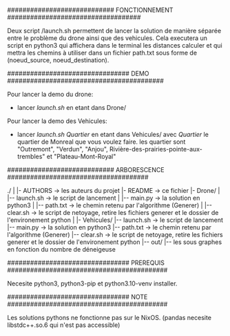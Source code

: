 ############################ FONCTIONNEMENT ###################################

Deux script /launch.sh permettent de lancer la solution de manière séparée
entre le problème du drone ainsi que des vehicules.
Cela executera un script en python3 qui affichera dans le terminal les distances
calculer et qui mettra les chemins à utiliser dans un fichier
path.txt sous forme de (noeud_source, noeud_destination).

################################ DEMO #########################################

Pour lancer la demo du drone:
* lancer _launch.sh_ en etant dans Drone/

Pour lancer la demo des Vehicules:
* lancer _launch.sh Quartier_ en etant dans Vehicules/
  avec _Quartier_ le quartier de Monreal que vous voulez faire.
  les quartier sont "Outremont", "Verdun", "Anjou", Rivière-des-prairies-pointe-aux-trembles" et "Plateau-Mont-Royal"

############################ ARBORESCENCE #####################################

./
|
|- AUTHORS -> les auteurs du projet
|- README -> ce fichier
|- Drone/
|     |-- launch.sh -> le script de lancement
|     |-- main.py   -> la solution en python3
|     |-- path.txt  -> le chemin retenu par l'algorithme (Generer)
|     |-- clear.sh  -> le script de netoyage, retire les fichiers generer et le dossier de l'environement python
|
|- Vehicules/
      |-- launch.sh -> le script de lancement
      |-- main.py   -> la solution en python3
      |-- path.txt  -> le chemin retenu par l'algorithme (Generer)
      |-- clear.sh  -> le script de netoyage, retire les fichiers generer et le dossier de l'environement python
      |-- out/
            |-- les sous graphes en fonction du nombre de déneigeuse

################################ PREREQUIS ##########################################

Necesite python3, python3-pip et python3.10-venv installer.

################################ NOTE ##########################################

Les solutions pythons ne fonctionne pas sur le NixOS.
(pandas necesite libstdc++.so.6 qui n'est pas accessible)

